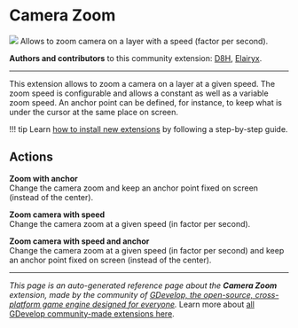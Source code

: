 # Camera Zoom

<img src="https://resources.gdevelop-app.com/assets/Icons/Line Hero Pack/Master/SVG/UI Essentials/UI Essentials_zoom_in_plus.svg" class="extension-icon"></img>
Allows to zoom camera on a layer with a speed (factor per second).

**Authors and contributors** to this community extension: [D8H](https://gd.games/D8H), [Elairyx](https://gd.games/Elairyx).

---

This extension allows to zoom a camera on a layer at a given speed. The zoom speed is configurable and allows a constant as well as a variable zoom speed. An anchor point can be defined, for instance, to keep what is under the cursor at the same place on screen.

!!! tip
    Learn [how to install new extensions](/gdevelop5/extensions/search) by following a step-by-step guide.

## Actions

**Zoom with anchor**  
Change the camera zoom and keep an anchor point fixed on screen (instead of the center).

**Zoom camera with speed**  
Change the camera zoom at a given speed (in factor per second).

**Zoom camera with speed and anchor**  
Change the camera zoom at a given speed (in factor per second) and keep an anchor point fixed on screen (instead of the center).



---

*This page is an auto-generated reference page about the **Camera Zoom** extension, made by the community of [GDevelop, the open-source, cross-platform game engine designed for everyone](https://gdevelop.io/).* Learn more about [all GDevelop community-made extensions here](/gdevelop5/extensions).